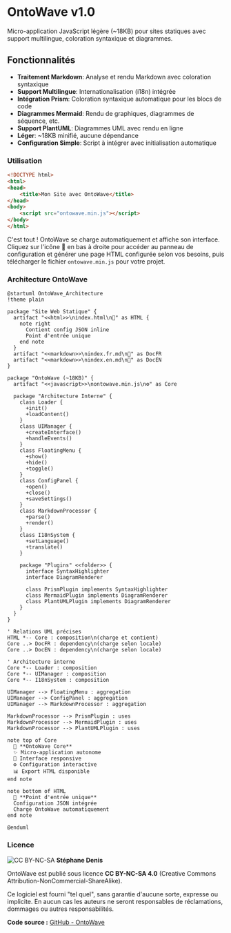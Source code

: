 # OntoWave v1.0

Micro-application JavaScript légère (~18KB) pour sites statiques avec support multilingue, coloration syntaxique et diagrammes.

## Fonctionnalités

- **Traitement Markdown**: Analyse et rendu Markdown avec coloration syntaxique
- **Support Multilingue**: Internationalisation (i18n) intégrée
- **Intégration Prism**: Coloration syntaxique automatique pour les blocs de code
- **Diagrammes Mermaid**: Rendu de graphiques, diagrammes de séquence, etc.
- **Support PlantUML**: Diagrammes UML avec rendu en ligne
- **Léger**: ~18KB minifié, aucune dépendance
- **Configuration Simple**: Script à intégrer avec initialisation automatique

### Utilisation

```html
<!DOCTYPE html>
<html>
<head>
    <title>Mon Site avec OntoWave</title>
</head>
<body>
    <script src="ontowave.min.js"></script>
</body>
</html>
```

C'est tout ! OntoWave se charge automatiquement et affiche son interface. Cliquez sur l'icône 🌊 en bas à droite pour accéder au panneau de configuration et générer une page HTML configurée selon vos besoins, puis télécharger le fichier `ontowave.min.js` pour votre projet.

### Architecture OntoWave

```plantuml
@startuml OntoWave_Architecture
!theme plain

package "Site Web Statique" {
  artifact "<<html>>\nindex.html\n📄" as HTML {
    note right
      Contient config JSON inline
      Point d'entrée unique
    end note
  }
  artifact "<<markdown>>\nindex.fr.md\n📝" as DocFR
  artifact "<<markdown>>\nindex.en.md\n📝" as DocEN
}

package "OntoWave (~18KB)" {
  artifact "<<javascript>>\nontowave.min.js\n⚙️" as Core
  
  package "Architecture Interne" {
    class Loader {
      +init()
      +loadContent()
    }
    class UIManager {
      +createInterface()
      +handleEvents()
    }
    class FloatingMenu {
      +show()
      +hide()
      +toggle()
    }
    class ConfigPanel {
      +open()
      +close()
      +saveSettings()
    }
    class MarkdownProcessor {
      +parse()
      +render()
    }
    class I18nSystem {
      +setLanguage()
      +translate()
    }
    
    package "Plugins" <<folder>> {
      interface SyntaxHighlighter
      interface DiagramRenderer
      
      class PrismPlugin implements SyntaxHighlighter
      class MermaidPlugin implements DiagramRenderer  
      class PlantUMLPlugin implements DiagramRenderer
    }
  }
}

' Relations UML précises
HTML *-- Core : composition\n(charge et contient)
Core ..> DocFR : dependency\n(charge selon locale)
Core ..> DocEN : dependency\n(charge selon locale)

' Architecture interne
Core *-- Loader : composition
Core *-- UIManager : composition
Core *-- I18nSystem : composition

UIManager --> FloatingMenu : aggregation
UIManager --> ConfigPanel : aggregation
UIManager --> MarkdownProcessor : aggregation

MarkdownProcessor --> PrismPlugin : uses
MarkdownProcessor --> MermaidPlugin : uses  
MarkdownProcessor --> PlantUMLPlugin : uses

note top of Core
  🌊 **OntoWave Core**
  ✨ Micro-application autonome
  📱 Interface responsive
  ⚙️ Configuration interactive
  📊 Export HTML disponible
end note

note bottom of HTML
  📄 **Point d'entrée unique**
  Configuration JSON intégrée
  Charge OntoWave automatiquement
end note

@enduml
```

###  Licence

![CC BY-NC-SA](https://i.creativecommons.org/l/by-nc-sa/4.0/88x31.png) **Stéphane Denis**

OntoWave est publié sous licence **CC BY-NC-SA 4.0** (Creative Commons Attribution-NonCommercial-ShareAlike).

Ce logiciel est fourni "tel quel", sans garantie d'aucune sorte, expresse ou implicite. En aucun cas les auteurs ne seront responsables de réclamations, dommages ou autres responsabilités.

**Code source :** [GitHub - OntoWave](https://github.com/stephanedenis/OntoWave)
